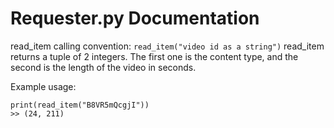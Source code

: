 # Requester.py Documentation
read_item calling convention: `read_item("video id as a string")`
read_item returns a tuple of 2 integers. The first one is the content type, and the second is the length of the video in seconds.

Example usage:

```
print(read_item("B8VR5mQcgjI"))
>> (24, 211)
```